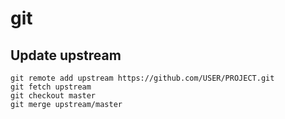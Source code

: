 # git
## Update upstream 
    git remote add upstream https://github.com/USER/PROJECT.git
    git fetch upstream
    git checkout master
    git merge upstream/master

